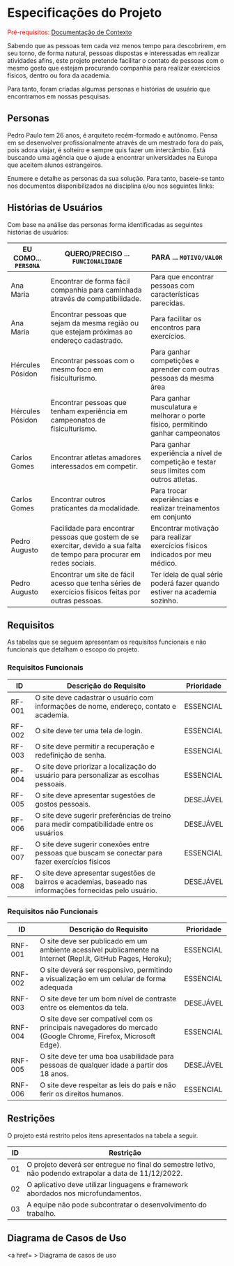 # Especificações do Projeto

<span style="color:red">Pré-requisitos: <a href="1-Documentação de Contexto.md"> Documentação de Contexto</a></span>

Sabendo que as pessoas tem cada vez menos tempo para descobrirem, em seu torno, de forma natural, pessoas dispostas e interessadas em realizar atividades afins, este projeto pretende facilitar o contato de pessoas com o mesmo gosto que estejam procurando companhia para realizar exercícios físicos, dentro ou fora da academia.   

Para tanto, foram criadas algumas personas e histórias de usuário que encontramos em nossas pesquisas. 

## Personas

Pedro Paulo tem 26 anos, é arquiteto recém-formado e autônomo. Pensa em se desenvolver profissionalmente através de um mestrado fora do país, pois adora viajar, é solteiro e sempre quis fazer um intercâmbio. Está buscando uma agência que o ajude a encontrar universidades na Europa que aceitem alunos estrangeiros.

Enumere e detalhe as personas da sua solução. Para tanto, baseie-se tanto nos documentos disponibilizados na disciplina e/ou nos seguintes links:


## Histórias de Usuários

Com base na análise das personas forma identificadas as seguintes histórias de usuários:

|EU COMO... `PERSONA`| QUERO/PRECISO ... `FUNCIONALIDADE` |PARA ... `MOTIVO/VALOR`                 |
|--------------------|------------------------------------|----------------------------------------|
|Ana Maria           | Encontrar de forma fácil companhia para caminhada através de compatibilidade.  | Para que encontrar pessoas com características parecidas.      |
|Ana Maria           | Encontrar pessoas que sejam da mesma região ou que estejam próximas ao endereço cadastrado.                | Para facilitar os encontros para exercícios. |
| Hércules Pósidon| Encontrar pessoas com o mesmo foco em fisiculturismo.|Para ganhar competições e aprender com outras pessoas da mesma área|
|Hércules Pósidon| Encontrar pessoas que tenham experiência em campeonatos de fisiculturismo. |Para ganhar musculatura e melhorar o porte físico, permitindo ganhar campeonatos|
|Carlos Gomes|Encontrar atletas amadores interessados em competir. |Para ganhar experiência a nível de competição e testar seus limites com outros atletas.|
|Carlos Gomes| Encontrar outros praticantes da modalidade. |Para trocar experiências e realizar treinamentos em conjunto|
|Pedro Augusto|Facilidade para encontrar pessoas que gostem de se exercitar, devido a sua falta de tempo para procurar em redes sociais. |Encontrar motivação para realizar exercícios físicos indicados por meu médico. |
|Pedro Augusto|Encontrar um site de fácil acesso que tenha séries de exercícios físicos feitas por outras pessoas.|Ter ideia de qual série poderá fazer quando estiver na academia sozinho. |


## Requisitos

As tabelas que se seguem apresentam os requisitos funcionais e não funcionais que detalham o escopo do projeto.

### Requisitos Funcionais

|ID    | Descrição do Requisito  | Prioridade |
|------|-----------------------------------------|----|
|RF-001|O site deve cadastrar o usuário com informações de nome, endereço, contato e academia.  | ESSENCIAL | 
|RF-002|O site deve ter uma tela de login.    | ESSENCIAL |
|RF-003|O site deve permitir a recuperação e redefinição de senha.   | ESSENCIAL |
|RF-004| O site deve priorizar a localização do usuário para personalizar as escolhas pessoais. |ESSENCIAL  |
|RF-005| O site deve apresentar sugestões de gostos pessoais. | DESEJÁVEL |
|RF-006|O site deve sugerir preferências de treino para medir compatibilidade entre os usuários  | DESEJÁVEL | 
|RF-007| O site deve sugerir conexões entre pessoas que buscam se conectar para fazer exercícios físicos | ESSENCIAL | 
RF-008| O site deve apresentar sugestões de bairros e academias, baseado nas informações fornecidas pelo usuário.| DESEJÁVEL  |

### Requisitos não Funcionais

|ID     | Descrição do Requisito  |Prioridade |
|-------|-------------------------|----|
|RNF-001| O site deve ser publicado em um ambiente acessível publicamente na Internet (Repl.it, GitHub Pages, Heroku);| ESSENCIAL | 
|RNF-002|O site deverá ser responsivo, permitindo a visualização em um celular de forma adequada  | ESSENCIAL | 
|RNF-003| O site deve ter um bom nível de contraste entre os elementos da tela. |  DESEJÁVEL | 
|RNF-004| O site deve ser compatível com os principais navegadores do mercado (Google Chrome, Firefox, Microsoft Edge).  |  ESSENCIAL | 
|RNF-005| O site deve ter uma boa usabilidade para pessoas de qualquer idade a partir dos 18 anos.  |  DESEJÁVEL | 
|RNF-006| O site deve respeitar as leis do país e não ferir os direitos humanos.  |  ESSENCIAL | 


## Restrições

O projeto está restrito pelos itens apresentados na tabela a seguir.

|ID| Restrição                                             |
|--|-------------------------------------------------------|
|01| O projeto deverá ser entregue no final do semestre letivo, não podendo extrapolar a data de 11/12/2022. |
|02| O aplicativo deve utilizar linguagens e framework abordados nos microfundamentos.       |
|03| A equipe não pode subcontratar o desenvolvimento do trabalho.    |

## Diagrama de Casos de Uso

<a href= > Diagrama de casos de uso</a>

